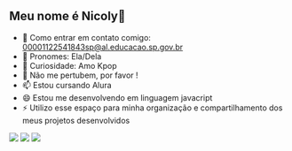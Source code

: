 ## Meu nome é Nicoly👋

- 🔭 Como entrar em contato comigo: 00001122541843sp@al.educacao.sp.gov.br
- 🌱 Pronomes: Ela/Dela
- 👯 Curiosidade: Amo Kpop
- 💬 Não me pertubem, por favor !
- 📫 Estou cursando Alura
- 😄 Estou me desenvolvendo em linguagem javacript
- ⚡ Utilizo esse espaço para minha organização e compartilhamento dos meus projetos desenvolvidos

![](https://media1.tenor.com/m/n5E_Xi3i6H8AAAAd/yoongi-nba-suga-nba.gif)
![](https://media1.tenor.com/m/U2gIDUrSAxwAAAAC/lee-dongmin-cha-eunwoo.gif)
![](https://media1.tenor.com/m/6JAnnWzabdsAAAAC/sveinislilac-skz.gif)
